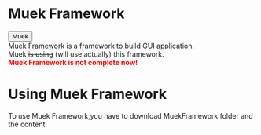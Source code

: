﻿# Muek Framework
<a herf = "https://github.com/MuekDev/Muek"><button>Muek</button><a/><br/>
Muek Framework is a framework to build GUI application.<br/>
<a herf = "https://github.com/MuekDev/Muek">Muek</a> <del>is using</del> (will use actually) this framework.<br/>
<font color="red"><b>Muek Framework is not complete now!</b></font>
# Using Muek Framework
To use Muek Framework,you have to download MuekFramework folder and the content.

